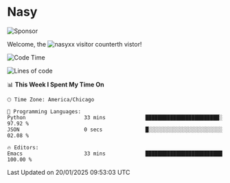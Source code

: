 # Nasy

<!--
<p align="center">
<img height="200" src="https://github-readme-stats.vercel.app/api?username=nasyxx&count_private=true&show_icons=true&theme=dracula&include_all_commits=true"/>
<img height="200" src="https://github-readme-stats.vercel.app/api/top-langs/?username=nasyxx&theme=dracula&hide=html,jupyter+notebook&count_private=true&show_icons=true"/>
</p>

  
----------------
-->

![Sponsor](https://img.shields.io/static/v1.svg?label=Sponsor&message=%E2%9D%A4&logo=GitHub&style=flat&color=pink)
 
Welcome, the ![nasyxx visitor counter](https://count.getloli.com/get/@nasyxx?theme=rule34)th vistor!
 
<!--START_SECTION:waka-->
![Code Time](http://img.shields.io/badge/Code%20Time-4%2C728%20hrs%2016%20mins-blue)

![Lines of code](https://img.shields.io/badge/From%20Hello%20World%20I%27ve%20Written-6.3%20million%20lines%20of%20code-blue)

📊 **This Week I Spent My Time On** 

```text
🕑︎ Time Zone: America/Chicago

💬 Programming Languages: 
Python                   33 mins             ████████████████████████░   97.92 % 
JSON                     0 secs              █░░░░░░░░░░░░░░░░░░░░░░░░   02.08 % 

🔥 Editors: 
Emacs                    33 mins             █████████████████████████   100.00 % 
```


 Last Updated on 20/01/2025 09:53:03 UTC
<!--END_SECTION:waka-->

<!-- ![visitors](https://visitor-badge.laobi.icu/badge?page_id=nasyxx.nasyxx) -->
